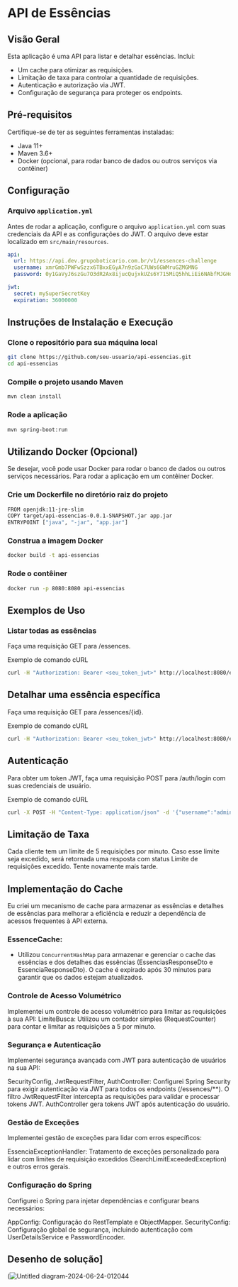 # API de Essências

## Visão Geral

Esta aplicação é uma API para listar e detalhar essências. Inclui:

- Um cache para otimizar as requisições.
- Limitação de taxa para controlar a quantidade de requisições.
- Autenticação e autorização via JWT.
- Configuração de segurança para proteger os endpoints.

## Pré-requisitos

Certifique-se de ter as seguintes ferramentas instaladas:

- Java 11+
- Maven 3.6+
- Docker (opcional, para rodar banco de dados ou outros serviços via contêiner)

## Configuração

### Arquivo `application.yml`

Antes de rodar a aplicação, configure o arquivo `application.yml` com suas credenciais da API e as configurações do JWT. O arquivo deve estar localizado em `src/main/resources`.

```yaml
api:
  url: https://api.dev.grupoboticario.com.br/v1/essences-challenge
  username: xmrGmb7PWFwSzzx6TBxxEGyA7n9zGaC7UWs6GWMruGZMGMNG
  password: 0y1GaVyJ6szGu7O3dR2Ax8ijucQujxkUZs6Y715MiQ5hhLiEi6NAbfMJGHqpad96

jwt:
  secret: mySuperSecretKey
  expiration: 36000000
```
## Instruções de Instalação e Execução
### Clone o repositório para sua máquina local
```bash
git clone https://github.com/seu-usuario/api-essencias.git
cd api-essencias
```
### Compile o projeto usando Maven
```bash
mvn clean install
```
### Rode a aplicação
```bash
mvn spring-boot:run
```
## Utilizando Docker (Opcional)

Se desejar, você pode usar Docker para rodar o banco de dados ou outros serviços necessários. Para rodar a aplicação em um contêiner Docker.
### Crie um Dockerfile no diretório raiz do projeto

```bash
FROM openjdk:11-jre-slim
COPY target/api-essencias-0.0.1-SNAPSHOT.jar app.jar
ENTRYPOINT ["java", "-jar", "app.jar"]
```
### Construa a imagem Docker

```bash
docker build -t api-essencias
```
### Rode o contêiner

```bash
docker run -p 8080:8080 api-essencias
```

## Exemplos de Uso
### Listar todas as essências

Faça uma requisição GET para /essences.

Exemplo de comando cURL

```bash
curl -H "Authorization: Bearer <seu_token_jwt>" http://localhost:8080/essences
```
## Detalhar uma essência específica
Faça uma requisição GET para /essences/{id}.

Exemplo de comando cURL

```bash
curl -H "Authorization: Bearer <seu_token_jwt>" http://localhost:8080/essences/{id}
```

## Autenticação
Para obter um token JWT, faça uma requisição POST para /auth/login com suas credenciais de usuário.

Exemplo de comando cURL
```bash
curl -X POST -H "Content-Type: application/json" -d '{"username":"admin", "password":"password"}' http://localhost:8080/auth/login
```
## Limitação de Taxa
Cada cliente tem um limite de 5 requisições por minuto. Caso esse limite seja excedido, será retornada uma resposta com status Limite de requisições excedido. Tente novamente mais tarde.

## Implementação do Cache
Eu criei um mecanismo de cache para armazenar as essências e detalhes de essências para melhorar a eficiência e reduzir a dependência de acessos frequentes à API externa.

### EssenceCache:
- Utilizou `ConcurrentHashMap` para armazenar e gerenciar o cache das essências e dos detalhes das essências (EssenciasResponseDto e EssenciaResponseDto).
 O cache é expirado após 30 minutos para garantir que os dados estejam atualizados.

### Controle de Acesso Volumétrico
Implementei um controle de acesso volumétrico para limitar as requisições à sua API:
LimiteBusca: Utilizou um contador simples (RequestCounter) para contar e limitar as requisições a 5 por minuto.

### Segurança e Autenticação
Implementei segurança avançada com JWT para autenticação de usuários na sua API:

SecurityConfig, JwtRequestFilter, AuthController: Configurei Spring Security para exigir autenticação via JWT para todos os endpoints (/essences/**).
O filtro JwtRequestFilter intercepta as requisições para validar e processar tokens JWT. AuthController gera tokens JWT após autenticação do usuário.

### Gestão de Exceções
Implementei gestão de exceções para lidar com erros específicos:

EssenciaExceptionHandler: Tratamento de exceções personalizado para lidar com limites de requisição excedidos (SearchLimitExceededException) e outros erros gerais.

### Configuração do Spring
Configurei o Spring para injetar dependências e configurar beans necessários:

AppConfig: Configuração do RestTemplate e ObjectMapper.
SecurityConfig: Configuração global de segurança, incluindo autenticação com UserDetailsService e PasswordEncoder.


## Desenho de solução]
(![Untitled diagram-2024-06-24-012044](https://github.com/joanasara/API-de-Essencias-/assets/66474627/52142ea4-6e22-4a5d-b0c8-57cf226d284b)


